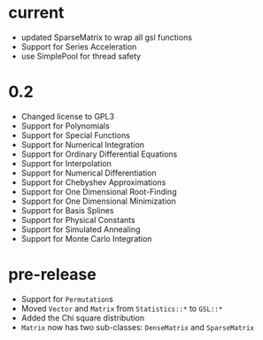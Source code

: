 # current

* updated SparseMatrix to wrap all gsl functions
* Support for Series Acceleration
* use SimplePool for thread safety

# 0.2

* Changed license to GPL3
* Support for Polynomials
* Support for Special Functions
* Support for Numerical Integration
* Support for Ordinary Differential Equations
* Support for Interpolation
* Support for Numerical Differentiation
* Support for Chebyshev Approximations
* Support for One Dimensional Root-Finding
* Support for One Dimensional Minimization
* Support for Basis Splines
* Support for Physical Constants
* Support for Simulated Annealing
* Support for Monte Carlo Integration

# pre-release

 * Support for `Permutation`s
 * Moved `Vector` and `Matrix` from `Statistics::*` to `GSL::*`
 * Added the Chi square distribution
 * `Matrix` now has two sub-classes: `DenseMatrix` and `SparseMatrix`